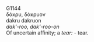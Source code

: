 <body>
  <p>G1144<br>  δάκρυ, δάκρυον  <br> dakru  dakruon  <br><i>dak‘-roo,</i> <i>dak‘-roo-on </i><br>Of uncertain affinity; a <i>tear:</i> - tear.<br></p>
 </body>